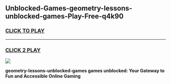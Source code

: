 
## Unblocked-Games-geometry-lessons-unblocked-games-Play-Free-q4k90
<h3>
<a href="https://premium76.site?title=geometry-lessons-unblocked-games&ref=12A">CLICK TO PLAY</a></h3>
<hr>

<h3>
<a href="https://premium76.site?title=geometry-lessons-unblocked-games&ref=12A">CLICK 2 PLAY</a>
  
</h3>

<a href="https://premium76.site?title=geometry-lessons-unblocked-games&ref=12A"><img src="https://clearcache.store/games.png"></a>


**geometry-lessons-unblocked-games games unblocked: Your Gateway to Fun and Accessible Online Gaming**
